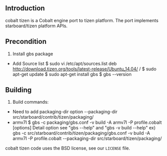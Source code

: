 ## Introduction

cobalt tizen is a Cobalt engine port to tizen platform. The port
implements starboard/tizen platform APIs.

## Precondition

1. Install gbs package
  - Add Source list
    $ sudo vi /etc/apt/sources.list
      deb http://download.tizen.org/tools/latest-release/Ubuntu_14.04/ /
    $ sudo apt-get update
    $ sudo apt-get install gbs
    $ gbs --version

## Building

1. Build commands:
  - Need to add packaging-dir option
    --packaging-dir src/starboard/contrib/tizen/packaging/
  - armv7l
    $ gbs -c packaging/gbs.conf -v build -A armv7l -P profile.cobalt [options]
    Detail option see "gbs --help" and "gbs -v build --help"
    ex) gbs -c src/starboard/contrib/tizen/packaging/gbs.conf -v build -A armv7l -P profile.cobalt --packaging-dir src/starboard/tizen/packaging/

cobalt tizen code uses the BSD license, see our `LICENSE` file.
